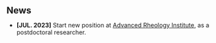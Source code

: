 <h1 id="news"></h1>

<h2 style="margin: 30px 0px 10px;">News</h2>

<ul>

<li><strong>[JUL. 2023]</strong> Start new position at <a href="https://www.spin-ion.com/">Advanced Rheology Institute</a>, as a postdoctoral researcher.</li>

</ul>
